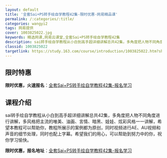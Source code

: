 ```yaml
---
layout: default
title: '全套Sai+PS转手绘自学教程42集-限时优惠-网易精品课'
permalink: /:categories/:title/
categories: wangyi2
tags: 网易提供
cover: 1003825022.jpg
keywords: 精选网课,网易云课堂,全套Sai+PS转手绘自学教程42集
description: sai转手绘自学教程从小白到高手超详细讲解总共42集，多角度把人物不同角度进行讲解，多风格把主流的唯美、油画、言情、暗黑
classid: 1003825022
targetlink: https://study.163.com/course/introduction/1003825022.htm?share=1&shareId=1025206652&utm_campaign=share&utm_medium=iphoneShare&utm_source=&utm_u=1025206652
---
```


## 限时特惠

**限时优惠，火速报名**：[全套Sai+PS转手绘自学教程42集-报名学习](https://study.163.com/course/introduction/1003825022.htm?share=1&shareId=1025206652&utm_campaign=share&utm_medium=iphoneShare&utm_source=&utm_u=1025206652)

## 课程介绍

sai转手绘自学教程从小白到高手超详细讲解总共42集，多角度把人物不同角度进行讲解，多风格把主流的唯美、油画、言情、暗黑、娃娃、炫彩风格一一讲解，希望本教程可以帮助你，教程所展示的案例都为原创，同时视频进行AE、AU视频和声音的细节处理，同时也配上字幕。希望我们的用心，可以帮助到努力中的你，祝你学习愉快。

**限时优惠，报名地址**：[全套Sai+PS转手绘自学教程42集-报名学习](https://study.163.com/course/introduction/1003825022.htm?share=1&shareId=1025206652&utm_campaign=share&utm_medium=iphoneShare&utm_source=&utm_u=1025206652)

